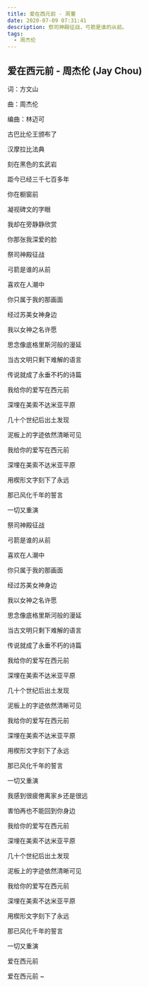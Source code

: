 ```yaml
---
title: 爱在西元前 - 周董
date: 2020-07-09 07:31:41
description: 祭司神殿征战，弓箭是谁的从前。
tags:
  - 周杰伦
---
```


## 爱在西元前 - 周杰伦 (Jay Chou)

词：方文山

曲：周杰伦

编曲：林迈可

古巴比伦王颁布了

汉摩拉比法典

刻在黑色的玄武岩

距今已经三千七百多年

你在橱窗前

凝视碑文的字眼

我却在旁静静欣赏

你那张我深爱的脸

祭司神殿征战

弓箭是谁的从前

喜欢在人潮中

你只属于我的那画面

经过苏美女神身边

我以女神之名许愿

思念像底格里斯河般的漫延

当古文明只剩下难解的语言

传说就成了永垂不朽的诗篇

我给你的爱写在西元前

深埋在美索不达米亚平原

几十个世纪后出土发现

泥板上的字迹依然清晰可见

我给你的爱写在西元前

深埋在美索不达米亚平原

用楔形文字刻下了永远

那已风化千年的誓言

一切又重演

祭司神殿征战

弓箭是谁的从前

喜欢在人潮中

你只属于我的那画面

经过苏美女神身边

我以女神之名许愿

思念像底格里斯河般的漫延

当古文明只剩下难解的语言

传说就成了永垂不朽的诗篇

我给你的爱写在西元前

深埋在美索不达米亚平原

几十个世纪后出土发现

泥板上的字迹依然清晰可见

我给你的爱写在西元前

深埋在美索不达米亚平原

用楔形文字刻下了永远

那已风化千年的誓言

一切又重演

我感到很疲倦离家乡还是很远

害怕再也不能回到你身边

我给你的爱写在西元前

深埋在美索不达米亚平原

几十个世纪后出土发现

泥板上的字迹依然清晰可见

我给你的爱写在西元前

深埋在美索不达米亚平原

用楔形文字刻下了永远

那已风化千年的誓言

一切又重演

爱在西元前

爱在西元前 ~


